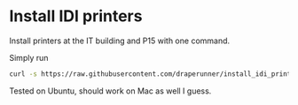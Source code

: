 # Install IDI printers
Install printers at the IT building and P15 with one command.

Simply run

```bash
curl -s https://raw.githubusercontent.com/draperunner/install_idi_printers/master/install_printers.sh | sh
```

Tested on Ubuntu, should work on Mac as well I guess.
